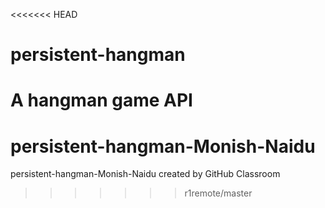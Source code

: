 <<<<<<< HEAD
# persistent-hangman
A hangman game API
=======
# persistent-hangman-Monish-Naidu
persistent-hangman-Monish-Naidu created by GitHub Classroom
>>>>>>> r1remote/master
